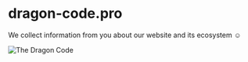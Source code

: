 # dragon-code.pro

We collect information from you about our website and its ecosystem ☺️

<img src="https://preview.dragon-code.pro/TheDragonCode/the-dragon-code-ecosystem.svg" alt="The Dragon Code" />
